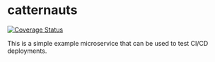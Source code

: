 # catternauts

[![Coverage Status](https://coveralls.io/repos/github/cicd-examples/catternauts/badge.svg?branch=master)](https://coveralls.io/github/cicd-examples/catternauts?branch=master)

This is a simple example microservice that can be used to test CI/CD deployments.
